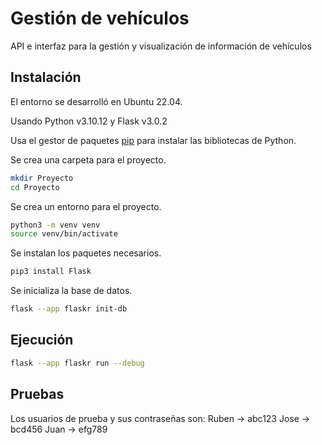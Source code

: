 # Gestión de vehículos

API e interfaz para la gestión y visualización de información de vehículos

## Instalación

El entorno se desarrolló en Ubuntu 22.04.

Usando Python v3.10.12 y Flask v3.0.2

Usa el gestor de paquetes [pip](https://pip.pypa.io/en/stable/) para instalar las bibliotecas de Python.

Se crea una carpeta para el proyecto.
```bash
mkdir Proyecto
cd Proyecto
```
Se crea un entorno para el proyecto.
```bash
python3 -m venv venv
source venv/bin/activate
```
Se instalan los paquetes necesarios.
```bash
pip3 install Flask
```
Se inicializa la base de datos.
```bash
flask --app flaskr init-db
```




## Ejecución

```bash
flask --app flaskr run --debug
```


## Pruebas

Los usuarios de prueba y sus contraseñas son:
Ruben -> abc123
Jose -> bcd456
Juan -> efg789

